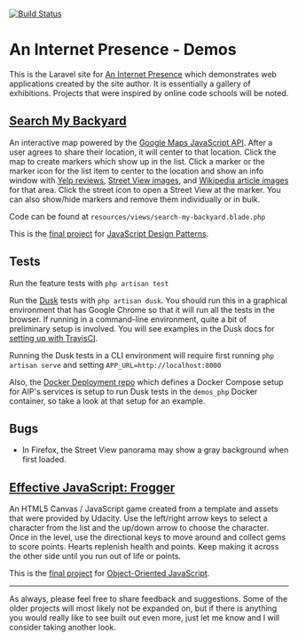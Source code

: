[![Build Status](https://travis-ci.org/enderandpeter/aip-demos.svg?branch=master)](https://travis-ci.org/enderandpeter/aip-demos)

# An Internet Presence - Demos

This is the Laravel site for [An Internet Presence](http://aninternetpresence.net/) which demonstrates web applications created by the site author. It is essentially a gallery of
exhibitions. Projects that were inspired by online code schools will be noted.

<a href="https://demos.aninternetpresence.net/search-my-backyard" target="_blank"><h2>Search My Backyard</h2></a>

An interactive map powered by the [Google Maps JavaScript API](https://developers.google.com/maps/documentation/javascript/tutorial). After a user
agrees to share their location, it will center to that location. Click the map to create markers which show up in the list. Click a marker or the
marker icon for the list item to center to the location and show an info window with [Yelp reviews](http://www.yelp.com/developers/documentation), [Street View images](https://developers.google.com/maps/documentation/streetview/intro), and [Wikipedia article images](https://www.mediawiki.org/wiki/API:Main_page) for that area. Click the street icon to open a Street View at the marker. You can also show/hide markers and
remove them individually or in bulk.

Code can be found at `resources/views/search-my-backyard.blade.php`

This is the [final project](https://classroom.udacity.com/courses/ud989/lessons/3580848605/concepts/35254789990923) for [JavaScript Design Patterns](https://www.udacity.com/course/javascript-design-patterns--ud989). 

## Tests

Run the feature tests with `php artisan test`

Run the [Dusk](https://laravel.com/docs/8.x/dusk) tests with `php artisan dusk`. You should run this in a graphical environment that has Google Chrome so that it will
run all the tests in the browser. If running in a command-line environment, quite a bit of preliminary setup is involved. You will see examples in the Dusk docs for [setting up with TravisCI](https://laravel.com/docs/8.x/dusk#running-tests-on-travis-ci).

Running the Dusk tests in a CLI environment will require first running `php artisan serve` and setting `APP_URL=http://localhost:8000`

Also, the [Docker Deployment repo](https://gitlab.com/aninternetpresence/docker-deployment) which defines a Docker Compose setup for AIP's services is setup
to run Dusk tests in the `demos_php` Docker container, so take a look at that setup for an example.

## Bugs
* In Firefox, the Street View panorama may show a gray background when first loaded.
    
<a href="https://demos.aninternetpresence.net/frogger" target="_blank"><h2>Effective JavaScript: Frogger</h2></a>

An HTML5 Canvas / JavaScript game created from a template and assets that were provided by Udacity. Use the left/right arrow keys to select a character from the list and the up/down arrow to choose the character. Once in the level, use the directional keys to move around and collect gems to score points. Hearts replenish health and points. Keep making it across the other side until you run out of life or points.

This is the [final project](https://classroom.udacity.com/courses/ud015/lessons/3072058665/concepts/31018886370923) for [Object-Oriented JavaScript](https://www.udacity.com/course/object-oriented-javascript--ud015).

<hr>

As always, please feel free to share feedback and suggestions. Some of the older projects will most likely not be expanded on, but if there is anything you would really like to see built out even more, just let me know and I will consider taking another look.
